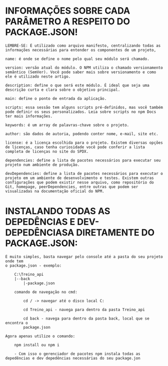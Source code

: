# INFORMAÇÕES SOBRE CADA PARÂMETRO A RESPEITO DO PACKAGE.JSON!

    LEMBRE-SE: É utilizado como arquivo manifesto, centralizando todas as informações necessárias para entender os componentes de um projeto,

    name: é onde se define o nome pelo qual seu módulo será chamado.
    
    version: versão atual do módulo. O NPM utiliza o chamado versionamento semântico (SemVer). Você pode saber mais sobre versionamento e como ele é utilizado neste artigo.
    
    description: define o que será este módulo. É ideal que seja uma descrição curta e clara sobre o objetivo principal.
    
    main: define o ponto de entrada da aplicação.
    
    scripts: essa sessão tem alguns scripts pré-definidos, mas você também pode definir os seus personalizados. Leia sobre scripts no npm Docs ter mais informações.
    
    keywords: é um array de palavras-chave sobre o projeto.
    
    author: são dados de autoria, podendo conter nome, e-mail, site etc.
    
    license: é a licença escolhida para o projeto. Existem diversas opções de licenças, caso tenha curiosidade você pode conferir a lista completa de licenças no site do SPDX.
    
    dependencies: define a lista de pacotes necessários para executar seu projeto num ambiente de produção.
    
    devDependencies: define a lista de pacotes necessários para executar o projeto em um ambiente de desenvolvimento e testes. Existem outras configurações que podem existir nesse arquivo, como repositório do Git, homepage, peerDependencies, entre outras que podem ser visualizadas na documentação oficial do NPM.

# INSTALANDO TODAS AS DEPEDÊNCIAS E DEV-DEPEDÊNCIASA DIRETAMENTE DO PACKAGE.JSON:

    É muito simples, basta navegar pelo console até a pasta do seu projeto onde tem
    o package.json - exemplo:

        C:\Treino_api
        |--back
            |-package.json

        comando de navegação no cmd:

            cd / -> navegar até o disco local C:

            cd Treino_api - navega para dentro da pasta Treino_api

            cd back - navega para dentro da pasta back, local que se encontra o 
            package.json

    Agora apenas utilize o comando: 

        npm install ou npm i

        - Com isso o gerenciador de pacotes npm instala todas as depedências e dev depedências necessárias do seu package.jon       